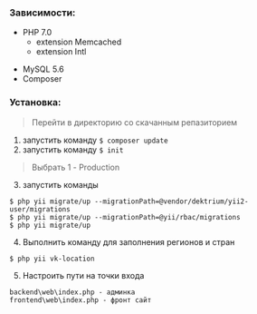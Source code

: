 ### Зависимости:

+ PHP 7.0
  + extension Memcached
  + extension Intl
- MySQL 5.6
- Composer


### Установка:
> Перейти в директорию со скачанным репазиторием
1. запустить команду ```$ composer update```
2. запустить команду ```$ init```
>Выбрать 1 - Production
3. запустить команды
  ```
  $ php yii migrate/up --migrationPath=@vendor/dektrium/yii2-user/migrations
  $ php yii migrate/up --migrationPath=@yii/rbac/migrations
  $ php yii migrate/up
  ```
4. Выполнить команду для заполнения регионов и стран
  ```
  $ php yii vk-location
  ```
5. Настроить пути на точки входа
  ```
  backend\web\index.php - админка
  frontend\web\index.php - фронт сайт
  ```
  
